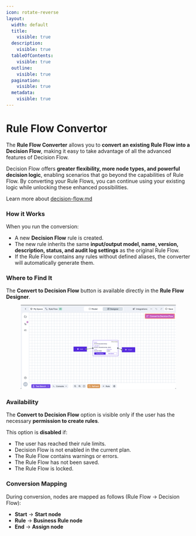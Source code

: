 ```yaml
---
icon: rotate-reverse
layout:
  width: default
  title:
    visible: true
  description:
    visible: true
  tableOfContents:
    visible: true
  outline:
    visible: true
  pagination:
    visible: true
  metadata:
    visible: true
---
```


# Rule Flow Convertor

The **Rule Flow Converter** allows you to **convert an existing Rule Flow into a Decision Flow**, making it easy to take advantage of all the advanced features of Decision Flow.

Decision Flow offers **greater flexibility, more node types, and powerful decision logic**, enabling scenarios that go beyond the capabilities of Rule Flow. By converting your Rule Flows, you can continue using your existing logic while unlocking these enhanced possibilities.

Learn more about [decision-flow.md](../flow/decision-flow.md "mention")

### How it Works

When you run the conversion:

* A new **Decision Flow** rule is created.
* The new rule inherits the same **input/output model, name, version, description, status, and audit log settings** as the original Rule Flow.
* If the Rule Flow contains any rules without defined aliases, the converter will automatically generate them.

### Where to Find It

The **Convert to Decision Flow** button is available directly in the **Rule Flow Designer**.

<div data-full-width="false"><figure><img src="../../.gitbook/assets/image.png" alt=""><figcaption></figcaption></figure></div>

### Availability

The **Convert to Decision Flow** option is visible only if the user has the necessary **permission to create rules**.

This option is **disabled** if:

* The user has reached their rule limits.
* Decision Flow is not enabled in the current plan.
* The Rule Flow contains warnings or errors.
* The Rule Flow has not been saved.
* The Rule Flow is locked.

### Conversion Mapping

During conversion, nodes are mapped as follows (Rule Flow -> Decision Flow):

* **Start** → **Start node**
* **Rule** → **Business Rule node**
* **End** → **Assign node**
